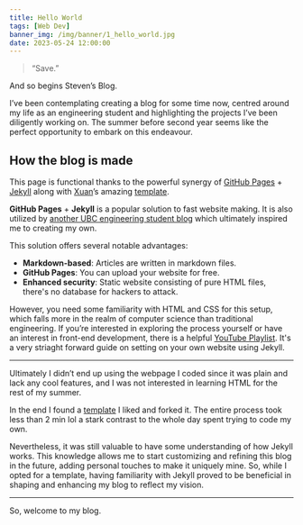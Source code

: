 ```yaml
---
title: Hello World
tags: [Web Dev]
banner_img: /img/banner/1_hello_world.jpg
date: 2023-05-24 12:00:00
---
```


> “Save.”  

And so begins Steven’s Blog.

I’ve been contemplating creating a blog for some time now, centred around my life as an engineering student and highlighting the projects I’ve been diligently working on.  The summer before second year seems like the perfect opportunity to embark on this endeavour. 

## How the blog is made
This page is functional thanks to the powerful synergy of  [GitHub Pages](https://pages.github.com/) + [Jekyll](http://jekyllrb.com/) along with [Xuan](https://github.com/huxpro)’s amazing [template](https://github.com/Huxpro/huxpro.github.io). 

**GitHub Pages** + **Jekyll** is a popular solution to fast website making. It is also utilized by [another UBC engineering student blog](https://cindyxmiao.github.io/blog/) which ultimately inspired me to creating my own.  

This solution offers several notable advantages:
* **Markdown-based**: Articles are written in markdown files.
* **GitHub Pages**: You can upload your website for free.
* **Enhanced security**: Static website consisting of pure HTML files, there's no database for hackers to attack. 

However, you need some familiarity with HTML and CSS for this setup, which falls more in the realm of computer science than traditional engineering. If you’re interested in exploring the process yourself or have an interest in front-end development, there is a helpful [YouTube Playlist](https://youtube.com/playlist?list=PLLAZ4kZ9dFpOPV5C5Ay0pHaa0RJFhcmcB). It's a very striaght forward guide on setting on your own website using Jekyll. 
- - - -

Ultimately I didn’t end up using the webpage I coded since it was plain and lack any cool features, and I was not interested in learning HTML for the rest of my summer.

In the end I found a [template](https://github.com/Huxpro/huxpro.github.io) I liked and forked it. The entire process took less than 2 min lol a stark contrast to the whole day spent trying to code my own. 

Nevertheless, it was still valuable to have some understanding of how Jekyll works. This knowledge allows me to start customizing and refining this blog in the future, adding personal touches to make it uniquely mine. So, while I opted for a template, having familiarity with Jekyll proved to be beneficial in shaping and enhancing my blog to reflect my vision.
- - - -
So, welcome to my blog.


